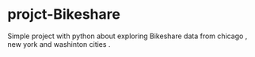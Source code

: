 # projct-Bikeshare
Simple project with python about exploring Bikeshare data from  chicago , new york and washinton cities .
